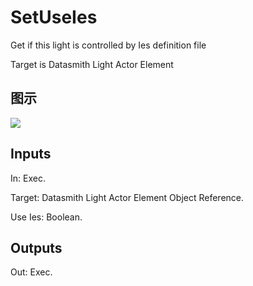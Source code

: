 # SetUseIes

Get if this light is controlled by Ies definition file

Target is Datasmith Light Actor Element

## 图示

![]($-20221218-18391679.png)

## Inputs

In: Exec.

Target: Datasmith Light Actor Element Object Reference.

Use Ies: Boolean.  

## Outputs

Out: Exec.

